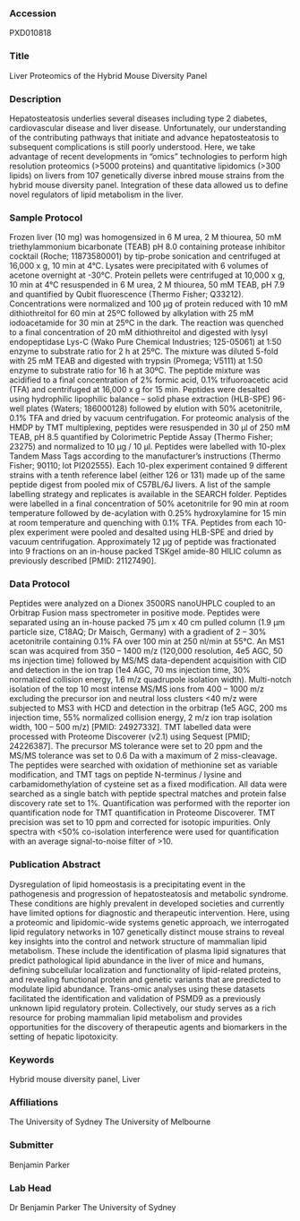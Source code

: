 ### Accession
PXD010818

### Title
Liver Proteomics of the Hybrid Mouse Diversity Panel

### Description
Hepatosteatosis underlies several diseases including type 2 diabetes, cardiovascular disease and liver disease. Unfortunately, our understanding of the contributing pathways that initiate and advance hepatosteatosis to subsequent complications is still poorly understood. Here, we take advantage of recent developments in “omics” technologies to perform high resolution proteomics (>5000 proteins) and quantitative lipidomics (>300 lipids) on livers from 107 genetically diverse inbred mouse strains from the hybrid mouse diversity panel. Integration of these data allowed us to define novel regulators of lipid metabolism in the liver.

### Sample Protocol
Frozen liver (10 mg) was homogensized in 6 M urea, 2 M thiourea, 50 mM triethylammonium bicarbonate (TEAB) pH 8.0 containing protease inhibitor cocktail (Roche; 11873580001) by tip-probe sonication and centrifuged at 16,000 x g, 10 min at 4°C. Lysates were precipitated with 6 volumes of acetone overnight at -30°C. Protein pellets were centrifuged at 10,000 x g, 10 min at 4°C resuspended in 6 M urea, 2 M thiourea, 50 mM TEAB, pH 7.9 and quantified by Qubit fluorescence (Thermo Fisher; Q33212). Concentrations were normalized and 100 µg of protein reduced with 10 mM dithiothreitol for 60 min at 25ºC followed by alkylation with 25 mM iodoacetamide for 30 min at 25ºC in the dark. The reaction was quenched to a final concentration of 20 mM dithiothreitol and digested with lysyl endopeptidase Lys-C (Wako Pure Chemical Industries; 125-05061) at 1:50 enzyme to substrate ratio for 2 h at 25ºC. The mixture was diluted 5-fold with 25 mM TEAB and digested with trypsin (Promega; V5111) at 1:50 enzyme to substrate ratio for 16 h at 30ºC. The peptide mixture was acidified to a final concentration of 2% formic acid, 0.1% trifuoroacetic acid (TFA) and centrifuged at 16,000 x g for 15 min. Peptides were desalted using hydrophilic lipophilic balance – solid phase extraction (HLB-SPE) 96-well plates (Waters; 186000128) followed by elution with 50% acetonitrile, 0.1% TFA and dried by vacuum centrifugation. For proteomic analysis of the HMDP by TMT multiplexing, peptides were resuspended in 30 µl of 250 mM TEAB, pH 8.5 quantified by Colorimetric Peptide Assay (Thermo Fisher; 23275) and normalized to 10 µg / 10 µl. Peptides were labelled with 10-plex Tandem Mass Tags according to the manufacturer’s instructions (Thermo Fisher; 90110; lot PI202555). Each 10-plex experiment contained 9 different strains with a tenth reference label (either 126 or 131) made up of the same peptide digest from pooled mix of C57BL/6J livers. A list of the sample labelling strategy and replicates is available in the SEARCH folder. Peptides were labelled in a final concentration of 50% acetonitrile for 90 min at room temperature followed by de-acylation with 0.25% hydroxylamine for 15 min at room temperature and quenching with 0.1% TFA. Peptides from each 10-plex experiment were pooled and desalted using HLB-SPE and dried by vacuum centrifugation. Approximately 12 µg of peptide was fractionated into 9 fractions on an in-house packed TSKgel amide-80 HILIC column as previously described [PMID: 21127490].

### Data Protocol
Peptides were analyzed on a Dionex 3500RS nanoUHPLC coupled to an Orbitrap Fusion mass spectrometer in positive mode. Peptides were separated using an in-house packed 75 μm x 40 cm pulled column (1.9 μm particle size, C18AQ; Dr Maisch, Germany) with a gradient of 2 – 30% acetonitrile containing 0.1% FA over 100 min at 250 nl/min at 55°C. An MS1 scan was acquired from 350 – 1400 m/z (120,000 resolution, 4e5 AGC, 50 ms injection time) followed by MS/MS data-dependent acquisition with CID and detection in the ion trap (1e4 AGC, 70 ms injection time, 30% normalized collision energy, 1.6 m/z quadrupole isolation width). Multi-notch isolation of the top 10 most intense MS/MS ions from 400 – 1000 m/z excluding the precursor ion and neutral loss clusters <40 m/z were subjected to MS3 with HCD and detection in the orbitrap (1e5 AGC, 200 ms injection time, 55% normalized collision energy, 2 m/z ion trap isolation width, 100 – 500 m/z) [PMID: 24927332]. TMT labelled data were processed with Proteome Discoverer (v2.1) using Sequest [PMID; 24226387]. The precursor MS tolerance were set to 20 ppm and the MS/MS tolerance was set to 0.6 Da with a maximum of 2 miss-cleavage. The peptides were searched with oxidation of methionine set as variable modification, and TMT tags on peptide N-terminus / lysine and carbamidomethylation of cysteine set as a fixed modification. All data were searched as a single batch with peptide spectral matches and protein false discovery rate set to 1%. Quantification was performed with the reporter ion quantification node for TMT quantification in Proteome Discoverer. TMT precision was set to 10 ppm and corrected for isotopic impurities. Only spectra with <50% co-isolation interference were used for quantification with an average signal-to-noise filter of >10.

### Publication Abstract
Dysregulation of lipid homeostasis is a precipitating event in the pathogenesis and progression of hepatosteatosis and metabolic syndrome. These conditions are highly prevalent in developed societies and currently have limited options for diagnostic and therapeutic intervention. Here, using a proteomic and lipidomic-wide systems genetic approach, we interrogated lipid regulatory networks in 107 genetically distinct mouse strains to reveal key insights into the control and network structure of mammalian lipid metabolism. These include the identification of plasma lipid signatures that predict pathological lipid abundance in the liver of mice and humans, defining subcellular localization and functionality of lipid-related proteins, and revealing functional protein and genetic variants that are predicted to modulate lipid abundance. Trans-omic analyses using these datasets facilitated the identification and validation of PSMD9&#xa0;as a previously unknown lipid regulatory protein. Collectively, our study serves as a rich resource for probing mammalian lipid metabolism and provides opportunities for the discovery of therapeutic agents and biomarkers in the setting of hepatic lipotoxicity.

### Keywords
Hybrid mouse diversity panel, Liver

### Affiliations
The University of Sydney
The University of Melbourne

### Submitter
Benjamin Parker

### Lab Head
Dr Benjamin Parker
The University of Sydney


